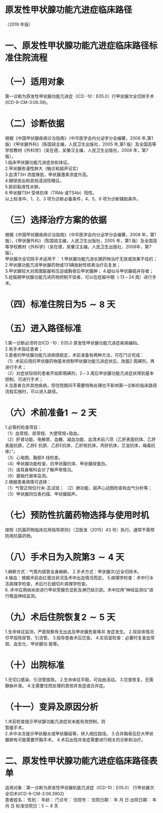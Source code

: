 # 原发性甲状腺功能亢进症临床路径  
（2019 年版）  
# 一、原发性甲状腺功能亢进症临床路径标准住院流程  
# （一）适用对象  
第一诊断为原发性甲状腺功能亢进症（ICD -10：E05.0）行甲状腺次全切除手术(ICD-9-CM-3:06.39)。  
# （二）诊断依据  
根据《中国甲状腺疾病诊治指南》（中华医学会内分泌学分会编著，2008 年,第1 版）《甲状腺外科》（陈国锐主编，人民卫生出版社，2005 年,第1 版）及全国高等学校教材《外科学》（吴在德，吴肇汉主编，人民卫生出版社，2008 年，第7 版）。  
1.临床甲状腺功能亢进症状和体征。  
2.甲状腺弥漫性肿大（触诊和超声证实）  
3.血清TSH 浓度降低，甲状腺激素浓度升高。  
4.眼球突出和其他浸润性眼征。  
5.胫前黏液性水肿。  
6.甲状腺TSH 受体抗体（TRAb 或TSAb）阳性。  
以上标准中，1、2、3 项为诊断必备条件，4、5、6 项为诊断辅助条件。  
# （三）选择治疗方案的依据  
根据《中国甲状腺疾病诊治指南》（中华医学会内分泌学分会编著，2008 年，第1 版），《甲状腺外科》（陈国锐主编，人民卫生出版社，2005 年，第1 版）及全国高等学校教材《外科学》（吴在德，吴肇汉主编，人民卫生出版社，2008年，第7 版）。  
甲状腺次全切除手术适用于： 1.甲状腺功能亢进长期药物治疗无效或效果不佳的；  
2.甲状腺功能亢进甲状腺药物或131碘放射性核素治疗后复发；  
3.甲状腺较大对周围脏器有压迫或胸骨后甲状腺肿； 4.疑似与甲状腺癌并存者；  
5.妊娠期甲状腺功能亢进药物控制不佳者，可以在妊娠中期（$\cdot13\!\sim\!24$ 周）进行手术。  
# （四）标准住院日为$\pmb{5}{\sim}\pmb{8}$ 天  
# （五）进入路径标准  
1.第一诊断必须符合ICD -10：E05.0 原发性甲状腺功能亢进症疾病编码。  
2.有手术指征患者；  
3.患者的甲状腺功能亢进病情稳定，术前准备有两种方法，可在门诊完成：  
（1）术前应用抗甲状腺药物基本控制甲状腺功能亢进症状后，改服2 周碘剂，再进行手术；  
（2）对症状较轻的患者开始即用碘剂，$2\!\sim\!3$ 周后甲状腺功能亢进症状得到基本控制，可进行手术；  
4.当患者合并其他疾病，但住院期间不需要特殊处理也不影响第一诊断的临床路径流程实施时，可以进入路径。  
# （六）术前准备$\scriptstyle1\sim2$ 天  
1.必需的检查项目：  
（1）血常规、尿常规、大便常规$+$隐血。  
（2）肝肾功能、电解质、血糖、凝血功能、血清术前八项（乙肝表面抗体、乙肝表面抗原，乙肝E 抗原、乙肝E抗体，乙肝核抗体，丙肝抗体，艾滋抗体，梅毒抗体）”。  
（3）心电图、胸部X 线检查。  
（4）甲状腺功能检查、抗甲状腺抗体、甲状腺球蛋白。  
（5）请耳鼻喉科会诊了解声带情况。  
（6）基础代谢率监测。  
2.根据患者病情可选择：  
（1）气管正侧位行米-瓦试验； （2）肺功能、超声心动图检查和血气分析等； （3）甲状腺同位素扫描、甲状腺超声。  
# （七）预防性抗菌药物选择与使用时机  
按照《抗菌药物临床应用指导原则》（卫医发〔2015〕43 号）执行。通常不需预防用抗菌药物。  
# （八）手术日为入院第$\mathbf{\pmb{3}}{\sim}\mathbf{4}$ 天  
1.麻醉方式：气管内插管全身麻醉。 2.手术方式：甲状腺次/近全切除术。  
4.输血：根据术前血红蛋白状况及术中出血情况而定。    5.病理学检查：术中行冰冻病理学检查，术后行石蜡切片病理学检查。  
6. 术中应用纳米炭进行甲状旁腺负显影及淋巴结示踪。术中应用“神经监测仪”进行喉返神经监测。  
# （九）术后住院恢复$\pmb{2}{\sim}\pmb{5}$ 天  
1.生命体征监测，严密观察有无出血及甲状腺危象等并 发症发生。 2.视具体情况尽早拔除尿管、引流管。 3.指导患者术后饮食。 4.实验室检查：必要时复查血常规、血生化、甲状腺功 能等。  
# （十）出院标准  
1.无切口感染、引流管拔除。 2.生命体征平稳，可自由活动。 3.饮食恢复，无需静脉补液。 4.无需要住院处理的其他并发症或合并症。  
# （十一）变异及原因分析  
1.术前检查提示甲状腺功能亢进症状未能有效控制，则  
暂缓手术。  
2.术中冰冻提示甲状腺炎或甲状腺癌等，转入相应路径。 3.合并胸骨后巨大甲状腺肿有可能需要开胸手术。 4.术后出现并发症需要进行相关的诊断和治疗。  
# 二、原发性甲状腺功能亢进症临床路径表单  
适用对象：第一诊断为原发性甲状腺机能亢进症（ICD-10：E05.0） 行甲状腺次全切术(ICD-9-CM-3:06.3902)  
患者姓名：           性别：      年龄：       门诊号：        住院号：           住院日期：      年    月   日  出院日期：     年   月   日 标准住院日：$5{\sim}8$ 天  
